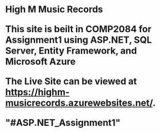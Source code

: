 <h1>High M Music Records</h>

<p>This site is beilt in COMP2084 for Assignment1 using ASP.NET, SQL Server, Entity Framework, and Microsoft Azure</p>

<p>The Live Site can be viewed at <a href="https://highm-musicrecords.azurewebsites.net/">https://highm-musicrecords.azurewebsites.net/</a>.</p>"#ASP.NET_Assignment1" 
